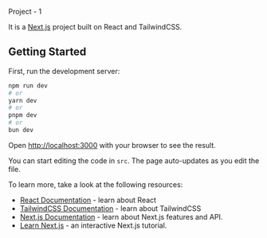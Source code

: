 Project - 1

It is a [Next.js](https://nextjs.org/) project built on React and TailwindCSS.

## Getting Started

First, run the development server:

```bash
npm run dev
# or
yarn dev
# or
pnpm dev
# or
bun dev
```

Open [http://localhost:3000](http://localhost:3000) with your browser to see the result.

You can start editing the code in `src`. The page auto-updates as you edit the file.

To learn more, take a look at the following resources:

- [React Documentation](https://react.dev/) - learn about React
- [TailwindCSS Documentation](https://tailwindcss.com/) - learn about TailwindCSS
- [Next.js Documentation](https://nextjs.org/docs) - learn about Next.js features and API.
- [Learn Next.js](https://nextjs.org/learn) - an interactive Next.js tutorial.

